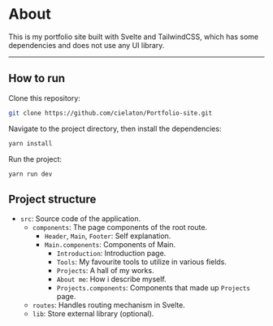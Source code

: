 # About
This is my portfolio site built with Svelte and TailwindCSS, which has some dependencies and does not use any UI library.

---
## How to run
Clone this repository:
```bash
git clone https://github.com/cielaton/Portfolio-site.git
```
Navigate to the project directory, then install the dependencies:
```bash
yarn install
```
Run the project:
```bash
yarn run dev
```
## Project structure
- `src`: Source code of the application.
    - `components`: The page components of the root route.
        - `Header`, `Main`, `Footer`: Self explanation.
        - `Main.components`: Components of Main.
            - `Introduction`: Introduction page.
            - `Tools`: My favourite tools to utilize in various fields.
            - `Projects`: A hall of my works.
            - `About me`: How i describe myself.
            - `Projects.components`: Components that made up `Projects` page.
    - `routes`: Handles routing mechanism in Svelte.
    - `lib`: Store external library (optional).
